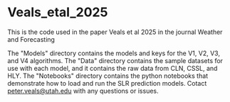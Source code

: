 # Veals_etal_2025
This is the code used in the paper Veals et al 2025 in the journal Weather and Forecasting

The "Models" directory contains the models and keys for the V1, V2, V3, and V4 algorithms. The "Data" directory contains the sample datasets for use with each model, and it contains the raw data from CLN, CSSL, and HLY. 
The "Notebooks" directory contains the python notebooks that demonstrate how to load and run the SLR prediction models. Cotact peter.veals@utah.edu with any questions or issues.
